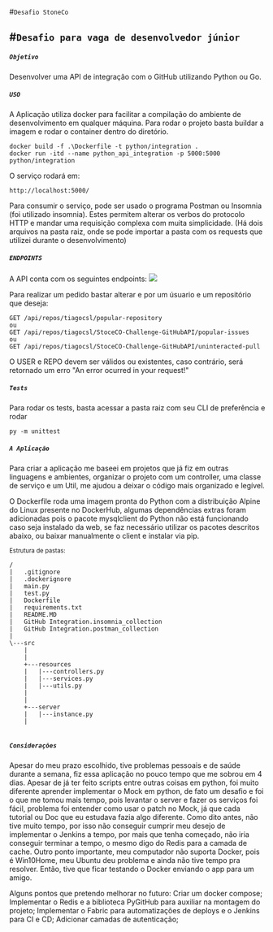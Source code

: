#`Desafio StoneCo`

#`Desafio para vaga de desenvolvedor júnior`
------------------------------

##### `Objetivo`
Desenvolver uma API de integração com o GitHub utilizando Python ou Go.

##### `USO`
A Aplicação utiliza docker para facilitar a compilação do ambiente de desenvolvimento em qualquer máquina. Para rodar o projeto basta buildar a imagem e rodar o container dentro do diretório.

```docker
docker build -f .\Dockerfile -t python/integration .
docker run -itd --name python_api_integration -p 5000:5000 python/integration
`````

O serviço rodará em:
````
http://localhost:5000/
````

Para consumir o serviço, pode ser usado o programa Postman ou Insomnia (foi utilizado insomnia). Estes permitem alterar os verbos do protocolo HTTP e mandar uma requisição complexa com muita simplicidade.
(Há dois arquivos na pasta raiz, onde se pode importar a pasta com os requests que utilizei durante o desenvolvimento)

##### ```ENDPOINTS```
A API conta com os seguintes endpoints:
<img src="https://i.imgur.com/ct2yr4F.png">

Para realizar um pedido bastar alterar <user> e <repo> por um úsuario e um repositório que deseja:
```
GET /api/repos/tiagocsl/popular-repository
ou 
GET /api/repos/tiagocsl/StoceCO-Challenge-GitHubAPI/popular-issues 
ou 
GET /api/repos/tiagocsl/StoceCO-Challenge-GitHubAPI/uninteracted-pull
```
O USER e REPO devem ser válidos ou existentes, caso contrário, será retornado um erro "An error ocurred in your request!"

##### ```Tests```
Para rodar os tests, basta acessar a pasta raiz com seu CLI de preferência e rodar
```
py -m unittest
`````

##### ``A Aplicação``
Para criar a aplicação me baseei em projetos que já fiz em outras linguagens e ambientes, organizar o projeto com um controller, uma classe de serviço e um Util, me ajudou a deixar o código mais organizado e legível.

O Dockerfile roda uma imagem pronta do Python com a distribuição Alpine do Linux presente no DockerHub, algumas dependências extras foram adicionadas pois o pacote mysqlclient do Python não está funcionando caso seja instalado da web, se faz necessário utilizar os pacotes descritos abaixo, ou baixar manualmente o client e instalar via pip.


<small>Estrutura de pastas:</small>
````````
/
|   .gitignore
|   .dockerignore
|   main.py
|   test.py
|   Dockerfile
|   requirements.txt
|   README.MD
|   GitHub Integration.insomnia_collection
|   GitHub Integration.postman_collection
|   
\---src
    |   
    |   
    +---resources
    |   |---controllers.py
    |   |---services.py
    |   |---utils.py
    |            
    |           
    +---server
    |   |---instance.py
    |             
      

````````            
##### ``Considerações``
Apesar do meu prazo escolhido, tive problemas pessoais e de saúde durante a semana, fiz essa aplicação no pouco tempo que me sobrou em 4 dias. Apesar de já ter feito scripts entre outras coisas em python, foi muito diferente aprender implementar o Mock em python, de fato um desafio e foi o que me tomou mais tempo, pois levantar o server e fazer os serviços foi fácil, problema foi entender como usar o patch no Mock, já que cada tutorial ou Doc que eu estudava fazia algo diferente. 
Como dito antes, não tive muito tempo, por isso não conseguir cumprir meu desejo de implementar o Jenkins a tempo, por mais que tenha começado, não iria conseguir terminar a tempo, o mesmo digo do Redis para a camada de cache.
Outro ponto importante, meu computador não suporta Docker, pois é Win10Home, meu Ubuntu deu problema e ainda não tive tempo pra resolver. Então, tive que ficar testando o Docker enviando o app para um amigo.


Alguns pontos que pretendo melhorar no futuro: 
Criar um docker compose;
Implementar o Redis e a biblioteca PyGitHub para auxiliar na montagem do projeto;
Implementar o Fabric para automatizações de deploys e o Jenkins para CI e CD;
Adicionar camadas de autenticação; 



